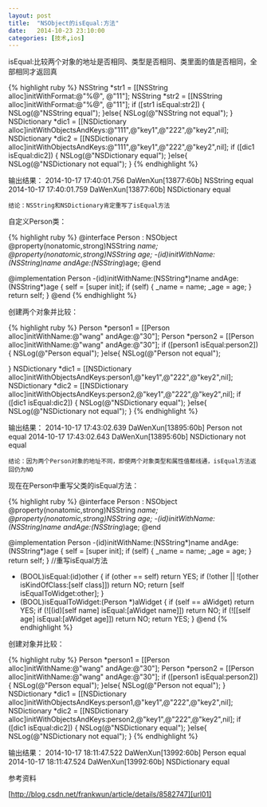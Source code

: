 ```yaml
---
layout: post
title:  "NSObject的isEqual:方法"
date:   2014-10-23 23:10:00
categories: [技术,ios]
---
```


isEqual:比较两个对象的地址是否相同、类型是否相同、类里面的值是否相同，全部相同才返回真

{% highlight ruby %}
NSString *str1 = [[NSString alloc]initWithFormat:@"%@", @"11"];
NSString *str2 = [[NSString alloc]initWithFormat:@"%@", @"11"];
if ([str1 isEqual:str2]) {
    NSLog(@"NSString equal");
}else{
    NSLog(@"NSString not equal");
}
NSDictionary *dic1 = [[NSDictionary alloc]initWithObjectsAndKeys:@"111",@"key1",@"222",@"key2",nil];
NSDictionary *dic2 = [[NSDictionary alloc]initWithObjectsAndKeys:@"111",@"key1",@"222",@"key2",nil];
if ([dic1 isEqual:dic2]) {
    NSLog(@"NSDictionary equal");
}else{
    NSLog(@"NSDictionary not equal");
}
{% endhighlight %}

输出结果：
2014-10-17 17:40:01.756 DaWenXun[13877:60b] NSString equal
2014-10-17 17:40:01.759 DaWenXun[13877:60b] NSDictionary equal

`结论：NSString和NSDictionary肯定重写了isEqual方法`

自定义Person类：

{% highlight ruby %}
@interface Person : NSObject
@property(nonatomic,strong)NSString *name;
@property(nonatomic,strong)NSString *age;
-(id)initWithName:(NSString*)name andAge:(NSString*)age;
@end

@implementation Person
-(id)initWithName:(NSString*)name andAge:(NSString*)age
{
    self = [super init];
    if (self) {
        _name = name;
        _age = age;
    }
    return self;
}
@end
{% endhighlight %}

创建两个对象并比较：

{% highlight ruby %}
Person *person1 = [[Person alloc]initWithName:@"wang" andAge:@"30"];
Person *person2 = [[Person alloc]initWithName:@"wang" andAge:@"30"];
if ([person1 isEqual:person2]) {
    NSLog(@"Person equal");
}else{
    NSLog(@"Person not equal");

}
NSDictionary *dic1 = [[NSDictionary alloc]initWithObjectsAndKeys:person1,@"key1",@"222",@"key2",nil];
NSDictionary *dic2 = [[NSDictionary alloc]initWithObjectsAndKeys:person2,@"key1",@"222",@"key2",nil];
if ([dic1 isEqual:dic2]) {
    NSLog(@"NSDictionary equal");
}else{
    NSLog(@"NSDictionary not equal");
}
{% endhighlight %}


输出结果：
2014-10-17 17:43:02.639 DaWenXun[13895:60b] Person not equal
2014-10-17 17:43:02.643 DaWenXun[13895:60b] NSDictionary not equal

`结论：因为两个Person对象的地址不同，即使两个对象类型和属性值都线通，isEqual方法返回仍为NO`

现在在Person中重写父类的isEqual方法：

{% highlight ruby %}
@interface Person : NSObject
@property(nonatomic,strong)NSString *name;
@property(nonatomic,strong)NSString *age;
-(id)initWithName:(NSString*)name andAge:(NSString*)age;
@end

@implementation Person
-(id)initWithName:(NSString*)name andAge:(NSString*)age
{
    self = [super init];
    if (self) {
        _name = name;
        _age = age;
    }
    return self;
}
//重写isEqual方法
- (BOOL)isEqual:(id)other {
    if (other == self)
        return YES;
    if (!other || ![other isKindOfClass:[self class]])
        return NO;
    return [self isEqualToWidget:other];
}
- (BOOL)isEqualToWidget:(Person *)aWidget {
    if (self == aWidget)
        return YES;
    if (![(id)[self name] isEqual:[aWidget name]])
        return NO;
    if (![[self age] isEqual:[aWidget age]])
        return NO;
    return YES;
}
@end
{% endhighlight %}

创建对象并比较：

{% highlight ruby %}
Person *person1 = [[Person alloc]initWithName:@"wang" andAge:@"30"];
Person *person2 = [[Person alloc]initWithName:@"wang" andAge:@"30"];
if ([person1 isEqual:person2]) {
    NSLog(@"Person equal");
}else{
    NSLog(@"Person not equal");
}
NSDictionary *dic1 = [[NSDictionary alloc]initWithObjectsAndKeys:person1,@"key1",@"222",@"key2",nil];
NSDictionary *dic2 = [[NSDictionary alloc]initWithObjectsAndKeys:person2,@"key1",@"222",@"key2",nil];
if ([dic1 isEqual:dic2]) {
    NSLog(@"NSDictionary equal");
}else{
    NSLog(@"NSDictionary not equal");
}
{% endhighlight %}

输出结果：
2014-10-17 18:11:47.522 DaWenXun[13992:60b] Person equal
2014-10-17 18:11:47.524 DaWenXun[13992:60b] NSDictionary equal


参考资料

[http://blog.csdn.net/frankwun/article/details/8582747][url01]

[url01]:  http://blog.csdn.net/frankwun/article/details/8582747

